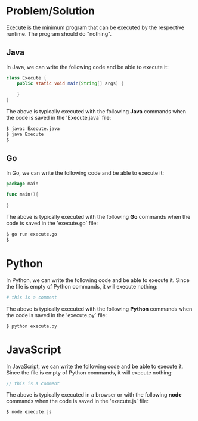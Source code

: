 # Problem/Solution

Execute is the minimum program that can be executed by the
respective runtime.  The program should do "nothing".

## Java
In Java, we can write the following code and be able to execute it:

```java runnable
class Execute {
    public static void main(String[] args) {
        
    }
}
```
The above is typically executed with the following **Java** commands when the code is saved in the 'Execute.java` file:

```bash
$ javac Execute.java
$ java Execute
$ 
```

## Go
In Go, we can write the following code and be able to execute it:

```go runnable
package main

func main(){
    
}
```
The above is typically executed with the following **Go** commands when the code is saved in the 'execute.go` file:

```bash
$ go run execute.go
$ 
```

# Python
In Python, we can write the following code and be able to execute it.  Since the file is empty of Python commands, it will 
execute nothing:

```python runnable
# this is a comment
```
The above is typically executed with the following **Python** commands when the code is saved in the 'execute.py` file:

```
$ python execute.py
```

# JavaScript
In JavaScript, we can write the following code and be able to execute it.  Since the file is empty of Python commands, it will 
execute nothing:

```javascript runnable
// this is a comment
```
The above is typically executed in a browser or with the following **node** commands when the code is saved in the 'execute.js` file:

```
$ node execute.js
```
